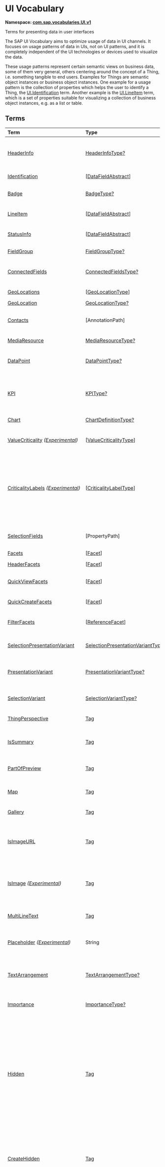 # UI Vocabulary
**Namespace: [com.sap.vocabularies.UI.v1](UI.xml)**

Terms for presenting data in user interfaces

The SAP UI Vocabulary aims to optimize usage of data in UI channels.
It focuses on usage patterns of data in UIs, not on UI patterns, and it is completely independent of the
UI technologies or devices used to visualize the data.

These usage patterns represent certain semantic views on business data, some of them very general,
others centering around the concept of a Thing, i.e. something tangible to end users.
Examples for Things are semantic object instances or business object instances.
One example for a usage pattern is the collection of properties which helps the user to identify a Thing,
the [UI.Identification](#Identification) term.
Another example is the [UI.LineItem](#LineItem) term, which is a set of properties suitable for visualizing
a collection of business object instances, e.g. as a list or table.


## Terms

Term|Type|Description
:---|:---|:----------
[HeaderInfo](UI.xml#L58)|[HeaderInfoType?](#HeaderInfoType)|<a name="HeaderInfo"></a>Information for the header area of an entity representation. HeaderInfo is mandatory for main entity types of the model
[Identification](UI.xml#L105)|\[[DataFieldAbstract](#DataFieldAbstract)\]|<a name="Identification"></a>Collection of fields identifying the object
[Badge](UI.xml#L110)|[BadgeType?](#BadgeType)|<a name="Badge"></a>Information usually displayed in the form of a business card
[LineItem](UI.xml#L137)|\[[DataFieldAbstract](#DataFieldAbstract)\]|<a name="LineItem"></a>Collection of data fields for representation in a table or list
[StatusInfo](UI.xml#L142)|\[[DataFieldAbstract](#DataFieldAbstract)\]|<a name="StatusInfo"></a>Collection of data fields describing the status of an entity
[FieldGroup](UI.xml#L147)|[FieldGroupType?](#FieldGroupType)|<a name="FieldGroup"></a>Group of fields with an optional label
[ConnectedFields](UI.xml#L161)|[ConnectedFieldsType?](#ConnectedFieldsType)|<a name="ConnectedFields"></a>Group of semantically connected fields with a representation template and an optional label ([Example](UI.xml#L163))
[GeoLocations](UI.xml#L226)|\[[GeoLocationType](#GeoLocationType)\]|<a name="GeoLocations"></a>Collection of geographic locations
[GeoLocation](UI.xml#L230)|[GeoLocationType?](#GeoLocationType)|<a name="GeoLocation"></a>Geographic location
[Contacts](UI.xml#L250)|\[AnnotationPath\]|<a name="Contacts"></a>Collection of contacts<br>Each collection item MUST reference an annotation of a Communication.Contact
[MediaResource](UI.xml#L261)|[MediaResourceType?](#MediaResourceType)|<a name="MediaResource"></a>Properties that describe a media resource
[DataPoint](UI.xml#L315)|[DataPointType?](#DataPointType)|<a name="DataPoint"></a>Visualization of a single point of data, typically a number; may also be textual, e.g. a status value
[KPI](UI.xml#L623)|[KPIType?](#KPIType)|<a name="KPI"></a>A Key Performance Indicator (KPI) bundles a SelectionVariant and a DataPoint, and provides details for progressive disclosure
[Chart](UI.xml#L669)|[ChartDefinitionType?](#ChartDefinitionType)|<a name="Chart"></a>Visualization of multiple data points
[ValueCriticality](UI.xml#L863) *([Experimental](Common.md#Experimental))*|\[[ValueCriticalityType](#ValueCriticalityType)\]|<a name="ValueCriticality"></a>Assign criticalities to primitive values. This information can be used for semantic coloring.
[CriticalityLabels](UI.xml#L876) *([Experimental](Common.md#Experimental))*|\[[CriticalityLabelType](#CriticalityLabelType)\]|<a name="CriticalityLabels"></a>Assign labels to criticalities. This information can be used for semantic coloring. When applied to a property, a label for a criticality must be provided, if more than one value of the annotated property has been assigned to the same criticality. There must be no more than one label per criticality.
[SelectionFields](UI.xml#L897)|\[PropertyPath\]|<a name="SelectionFields"></a>Properties that might be relevant for filtering a collection of entities of this type
[Facets](UI.xml#L905)|\[[Facet](#Facet)\]|<a name="Facets"></a>Collection of facets
[HeaderFacets](UI.xml#L909)|\[[Facet](#Facet)\]|<a name="HeaderFacets"></a>Facets for additional object header information
[QuickViewFacets](UI.xml#L913)|\[[Facet](#Facet)\]|<a name="QuickViewFacets"></a>Facets that may be used for a quick overview of the object
[QuickCreateFacets](UI.xml#L917)|\[[Facet](#Facet)\]|<a name="QuickCreateFacets"></a>Facets that may be used for a (quick) create of the object
[FilterFacets](UI.xml#L921)|\[[ReferenceFacet](#ReferenceFacet)\]|<a name="FilterFacets"></a>Facets that reference UI.FieldGroup annotations to group filterable fields
[SelectionPresentationVariant](UI.xml#L982)|[SelectionPresentationVariantType?](#SelectionPresentationVariantType)|<a name="SelectionPresentationVariant"></a>A SelectionPresentationVariant bundles a Selection Variant and a Presentation Variant
[PresentationVariant](UI.xml#L1006)|[PresentationVariantType?](#PresentationVariantType)|<a name="PresentationVariant"></a>Defines how the result of a queried collection of entities is shaped and how this result is displayed
[SelectionVariant](UI.xml#L1085)|[SelectionVariantType?](#SelectionVariantType)|<a name="SelectionVariant"></a>A SelectionVariant denotes a combination of parameters and filters to query the annotated entity set
[ThingPerspective](UI.xml#L1217)|[Tag](https://github.com/oasis-tcs/odata-vocabularies/blob/master/vocabularies/Org.OData.Core.V1.md#Tag)|<a name="ThingPerspective"></a>The annotated term is a Thing Perspective
[IsSummary](UI.xml#L1220)|[Tag](https://github.com/oasis-tcs/odata-vocabularies/blob/master/vocabularies/Org.OData.Core.V1.md#Tag)|<a name="IsSummary"></a>This Facet and all included Facets are the summary of the thing. At most one Facet of a thing can be tagged with this term
[PartOfPreview](UI.xml#L1224)|[Tag](https://github.com/oasis-tcs/odata-vocabularies/blob/master/vocabularies/Org.OData.Core.V1.md#Tag)|<a name="PartOfPreview"></a>This Facet and all included Facets are part of the Thing preview
[Map](UI.xml#L1228)|[Tag](https://github.com/oasis-tcs/odata-vocabularies/blob/master/vocabularies/Org.OData.Core.V1.md#Tag)|<a name="Map"></a>Target MUST reference a UI.GeoLocation, Communication.Address or a collection of these
[Gallery](UI.xml#L1232)|[Tag](https://github.com/oasis-tcs/odata-vocabularies/blob/master/vocabularies/Org.OData.Core.V1.md#Tag)|<a name="Gallery"></a>Target MUST reference a UI.MediaResource
[IsImageURL](UI.xml#L1237)|[Tag](https://github.com/oasis-tcs/odata-vocabularies/blob/master/vocabularies/Org.OData.Core.V1.md#Tag)|<a name="IsImageURL"></a>Properties and terms annotated with this term MUST contain a valid URL referencing an resource with a MIME type image<br>Can be annotated with:<br>- [IsNaturalPerson](Common.md#IsNaturalPerson)
[IsImage](UI.xml#L1247) *([Experimental](Common.md#Experimental))*|[Tag](https://github.com/oasis-tcs/odata-vocabularies/blob/master/vocabularies/Org.OData.Core.V1.md#Tag)|<a name="IsImage"></a>Properties annotated with this term MUST be a stream property annotated with a MIME type image<br>Can be annotated with:<br>- [IsNaturalPerson](Common.md#IsNaturalPerson)
[MultiLineText](UI.xml#L1258)|[Tag](https://github.com/oasis-tcs/odata-vocabularies/blob/master/vocabularies/Org.OData.Core.V1.md#Tag)|<a name="MultiLineText"></a>Properties annotated with this annotation should be rendered as multi-line text (e.g. text area)
[Placeholder](UI.xml#L1263) *([Experimental](Common.md#Experimental))*|String|<a name="Placeholder"></a>A short, human-readable text that gives a hint or an example to help the user with data entry
[TextArrangement](UI.xml#L1269)|[TextArrangementType?](#TextArrangementType)|<a name="TextArrangement"></a>Describes the arrangement of a code or ID value and its text<br>If used for a single property the Common.Text annotation is annotated
[Importance](UI.xml#L1288)|[ImportanceType?](#ImportanceType)|<a name="Importance"></a>Expresses the importance of e.g. a DataField or an annotation
[Hidden](UI.xml#L1303)|[Tag](https://github.com/oasis-tcs/odata-vocabularies/blob/master/vocabularies/Org.OData.Core.V1.md#Tag)|<a name="Hidden"></a>Properties or facets (see UI.Facet) annotated with this term will not be rendered if the annotation evaluates to true.<br>Hidden properties usually carry technical information that is used for application control and is of no direct interest to end users. The annotation value may be an expression to dynamically hide or render the annotated feature. If a navigation property is annotated with `Hidden` true, all subsequent parts are hidden - independent of their own potential `Hidden` annotations.
[CreateHidden](UI.xml#L1311)|[Tag](https://github.com/oasis-tcs/odata-vocabularies/blob/master/vocabularies/Org.OData.Core.V1.md#Tag)|<a name="CreateHidden"></a>EntitySets annotated with this term can control the visibility of the Create operation dynamically<br>The annotation value should be a path to another property from a related entity.
[UpdateHidden](UI.xml#L1316)|[Tag](https://github.com/oasis-tcs/odata-vocabularies/blob/master/vocabularies/Org.OData.Core.V1.md#Tag)|<a name="UpdateHidden"></a>EntitySets annotated with this term can control the visibility of the Edit/Save operation dynamically<br>The annotation value should be a path to another property from the same or a related entity.
[DeleteHidden](UI.xml#L1321)|[Tag](https://github.com/oasis-tcs/odata-vocabularies/blob/master/vocabularies/Org.OData.Core.V1.md#Tag)|<a name="DeleteHidden"></a>EntitySets annotated with this term can control the visibility of the Delete operation dynamically<br>The annotation value should be a path to another property from the same or a related entity.
[HiddenFilter](UI.xml#L1326)|[Tag](https://github.com/oasis-tcs/odata-vocabularies/blob/master/vocabularies/Org.OData.Core.V1.md#Tag)|<a name="HiddenFilter"></a>Properties annotated with this term will not be rendered as filter criteria if the annotation evaluates to true.<br>Properties annotated with `HiddenFilter` are intended as parts of a `$filter` expression that cannot be directly influenced by end users. The properties will be rendered in all other places, e.g. table columns or form fields. This is in contrast to properties annotated with [Hidden](#Hidden) that are not rendered at all. If a navigation property is annotated with `HiddenFilter` true, all subsequent parts are hidden in filter - independent of their own potential `HiddenFilter` annotations.
[DataFieldDefault](UI.xml#L1335)|[DataFieldAbstract?](#DataFieldAbstract)|<a name="DataFieldDefault"></a>Default representation of a property as a datafield, e.g. when the property is added as a table column or form field via personalization<br>Only concrete subtypes of [DataFieldAbstract](#DataFieldAbstract) can be used for a DataFieldDefault. For type [DataField](#DataField) and its subtypes the annotation target SHOULD be the same property that is referenced via a path expression in the `Value` of the datafield.
[Criticality](UI.xml#L1510)|[CriticalityType?](#CriticalityType)|<a name="Criticality"></a>Service-calculated criticality, alternative to UI.CriticalityCalculation
[CriticalityCalculation](UI.xml#L1514)|[CriticalityCalculationType?](#CriticalityCalculationType)|<a name="CriticalityCalculation"></a>Parameters for client-calculated criticality, alternative to UI.Criticality
[Emphasized](UI.xml#L1518) *([Experimental](Common.md#Experimental))*|[Tag](https://github.com/oasis-tcs/odata-vocabularies/blob/master/vocabularies/Org.OData.Core.V1.md#Tag)|<a name="Emphasized"></a>Highlight something that is of special interest<br>The usage of a property or operation should be highlighted as it's of special interest for the end user
[OrderBy](UI.xml#L1524) *([Experimental](Common.md#Experimental))*|PropertyPath?|<a name="OrderBy"></a>Sort by the referenced property instead of by the annotated property<br>Example: annotated property `SizeCode` has string values XS, S, M, L, XL, referenced property SizeOrder has numeric values -2, -1, 0, 1, 2. Numeric ordering by SizeOrder will be more understandable than lexicographic ordering by SizeCode.
[ParameterDefaultValue](UI.xml#L1530) *([Experimental](Common.md#Experimental))*|PrimitiveType?|<a name="ParameterDefaultValue"></a>Define default values for action parameters<br>For unbound actions the default value can either be a constant expression, or a dynamic expression using absolute paths, e.g. singletons or function import results. Whereas for bound actions the bound entity and its properties and associated properties can be used as default values
[RecommendationState](UI.xml#L1537)|[RecommendationStateType?](#RecommendationStateType)|<a name="RecommendationState"></a>Indicates whether a field contains or has a recommended value<br>Intelligent systems can help users by recommending input the user may "prefer".
[RecommendationList](UI.xml#L1567)|[RecommendationListType?](#RecommendationListType)|<a name="RecommendationList"></a>Specifies how to get a list of recommended values for a property or parameter<br>Intelligent systems can help users by recommending input the user may "prefer".
[ExcludeFromNavigationContext](UI.xml#L1599)|[Tag](https://github.com/oasis-tcs/odata-vocabularies/blob/master/vocabularies/Org.OData.Core.V1.md#Tag)|<a name="ExcludeFromNavigationContext"></a>The contents of this property must not be propagated to the app-to-app navigation context


## Functions

### <a name="toTimestamp"></a>[toTimestamp](UI.xml#L1603)
Representation of the given point in time as an `Edm.DateTimeOffset` whose [timezone fragment](https://www.w3.org/TR/xmlschema11-2/#nt-tzFrag) is `Z`
Parameter|Type|Description
:--------|:---|:----------
Date|Date?|
TimeOfDay|TimeOfDay?|
Timezone|String?|Time zone according to the [IANA](https://www.iana.org/time-zones) standard<p>If absent, the time zone of the UI (Fiori Launchpad) is implied</p>
&rarr;|DateTimeOffset?|

## <a name="HeaderInfoType"></a>[HeaderInfoType](UI.xml#L62)


Property|Type|Description
:-------|:---|:----------
[TypeName](UI.xml#L63)|String|Name of the main entity type
[TypeNamePlural](UI.xml#L67)|String|Plural form of the name of the main entity type
[Title](UI.xml#L71)|[DataFieldAbstract?](#DataFieldAbstract)|Title, e.g. for overview pages<br>This can be a [DataField](#DataField) and any of its children, or a [DataFieldForAnnotation](#DataFieldForAnnotation) targeting [ConnectedFields](#ConnectedFields).
[Description](UI.xml#L81)|[DataFieldAbstract?](#DataFieldAbstract)|Description, e.g. for overview pages<br>This can be a [DataField](#DataField) and any of its children, or a [DataFieldForAnnotation](#DataFieldForAnnotation) targeting [ConnectedFields](#ConnectedFields).
[ImageUrl](UI.xml#L91)|URL?|Image URL for an instance of the entity type. If the property ImageUrl has a valid value, it can be used for the visualization of the instance. If it is not available or not valid the property TypeImageUrl can be used instead.
[TypeImageUrl](UI.xml#L95)|URL?|Image URL for the entity type
[Initials](UI.xml#L99) *([Experimental](Common.md#Experimental))*|String?|Latin letters to be used in case no ImageUrl or TypeImageUrl is present

## <a name="BadgeType"></a>[BadgeType](UI.xml#L114)


Property|Type|Description
:-------|:---|:----------
[HeadLine](UI.xml#L115)|[DataField](#DataField)|Headline
[Title](UI.xml#L118)|[DataField](#DataField)|Title
[ImageUrl](UI.xml#L121)|URL?|Image URL for an instance of the entity type. If the property ImageUrl has a valid value, it can be used for the visualization of the instance. If it is not available or not valid the property TypeImageUrl can be used instead.
[TypeImageUrl](UI.xml#L125)|URL?|Image URL for the entity type
[MainInfo](UI.xml#L129)|[DataField?](#DataField)|Main information on the business card
[SecondaryInfo](UI.xml#L132)|[DataField?](#DataField)|Additional information on the business card

## <a name="FieldGroupType"></a>[FieldGroupType](UI.xml#L151)


Property|Type|Description
:-------|:---|:----------
[Label](UI.xml#L152)|String?|Label for the field group
[Data](UI.xml#L156)|\[[DataFieldAbstract](#DataFieldAbstract)\]|Collection of data fields

## <a name="ConnectedFieldsType"></a>[ConnectedFieldsType](UI.xml#L188)
Group of semantically connected fields with a representation template and an optional label

Property|Type|Description
:-------|:---|:----------
[Label](UI.xml#L190)|String?|Label for the connected fields
[Template](UI.xml#L194)|String|Template for representing the connected fields<br>Template variables are identifiers enclosed in curly braces, e.g. `{MaterialName} - {MaterialClassName}`. The `Data` collection assigns values to the template variables.
[Data](UI.xml#L199)|[Dictionary](https://github.com/oasis-tcs/odata-vocabularies/blob/master/vocabularies/Org.OData.Core.V1.md#Dictionary)|Dictionary of template variables<br>Each template variable used in `Template` must be assigned a value here. The value must be of type [DataFieldAbstract](#DataFieldAbstract)

## <a name="GeoLocationType"></a>[GeoLocationType](UI.xml#L234)
Properties that define a geographic location

Property|Type|Description
:-------|:---|:----------
[Latitude](UI.xml#L236)|Double?|Geographic latitude
[Longitude](UI.xml#L239)|Double?|Geographic longitude
[Location](UI.xml#L242)|GeographyPoint?|A point in a round-earth coordinate system
[Address](UI.xml#L245)|[AddressType?](Communication.md#AddressType)|vCard-style address

## <a name="MediaResourceType"></a>[MediaResourceType](UI.xml#L265)


Property|Type|Description
:-------|:---|:----------
[Url](UI.xml#L266)|URL|URL of media resource
[ContentType](UI.xml#L270)|MediaType?|Content type, such as application/pdf, video/x-flv, image/jpeg
[ByteSize](UI.xml#L274)|Int64?|Resource size in bytes
[ChangedAt](UI.xml#L277)|DateTimeOffset?|Date of last change
[Thumbnail](UI.xml#L280)|[ImageType?](#ImageType)|Thumbnail image
[Title](UI.xml#L283)|[DataField](#DataField)|Resource title
[Description](UI.xml#L286)|[DataField?](#DataField)|Resource description

## <a name="ImageType"></a>[ImageType](UI.xml#L290)


Property|Type|Description
:-------|:---|:----------
[Url](UI.xml#L291)|URL|URL of image
[Width](UI.xml#L295)|String?|Width of image
[Height](UI.xml#L298)|String?|Height of image

## <a name="DataPointType"></a>[DataPointType](UI.xml#L319)


Property|Type|Description
:-------|:---|:----------
[Title](UI.xml#L320)|String?|Title of the data point
[Description](UI.xml#L324)|String?|Short description
[LongDescription](UI.xml#L328)|String?|Full description
[Value](UI.xml#L332)|PrimitiveType|Numeric value<br>The value is typically provided via a `Path` construct. The path MUST lead to a direct property of the same entity type or a property of a complex property (recursively) of that entity type, navigation segments are not allowed.<br/>It could be annotated with either `UoM.ISOCurrency` or `UoM.Unit`. Percentage values are annotated with `UoM.Unit = '%'`. A renderer should take an optional `Common.Text` annotation into consideration.
[TargetValue](UI.xml#L344)|PrimitiveType?|Target value
[ForecastValue](UI.xml#L347)|PrimitiveType?|Forecast value
[MinimumValue](UI.xml#L350)|Decimal?|Minimum value (for output rendering)
[MaximumValue](UI.xml#L353)|Decimal?|Maximum value (for output rendering)
[ValueFormat](UI.xml#L356)|[NumberFormat?](#NumberFormat)|Number format
[Visualization](UI.xml#L359)|[VisualizationType?](#VisualizationType)|Preferred visualization
[SampleSize](UI.xml#L362)|PrimitiveType?|Sample size used for the determination of the data point; should contain just integer value as Edm.Byte, Edm.SByte, Edm.Intxx, and Edm.Decimal with scale 0.
[ReferencePeriod](UI.xml#L369)|[ReferencePeriod?](#ReferencePeriod)|Reference period
[Criticality](UI.xml#L372)|[CriticalityType?](#CriticalityType)|Service-calculated criticality, alternative to CriticalityCalculation
[CriticalityLabels](UI.xml#L375)|AnnotationPath?|Custom labels for the criticality legend. Annotation path MUST end in UI.CriticalityLabels
[CriticalityRepresentation](UI.xml#L383) *([Experimental](Common.md#Experimental))*|[CriticalityRepresentationType?](#CriticalityRepresentationType)|Decides if criticality is visualized in addition by means of an icon
[CriticalityCalculation](UI.xml#L387)|[CriticalityCalculationType?](#CriticalityCalculationType)|Parameters for client-calculated criticality, alternative to Criticality
[Trend](UI.xml#L390)|[TrendType?](#TrendType)|Service-calculated trend, alternative to TrendCalculation
[TrendCalculation](UI.xml#L393)|[TrendCalculationType?](#TrendCalculationType)|Parameters for client-calculated trend, alternative to Trend
[Responsible](UI.xml#L396)|[ContactType?](Communication.md#ContactType)|Contact person

## <a name="NumberFormat"></a>[NumberFormat](UI.xml#L401)
Describes how to visualise a number

Property|Type|Description
:-------|:---|:----------
[ScaleFactor](UI.xml#L403)|Decimal?|Display value in *ScaleFactor* units, e.g. 1000 for k (kilo), 1e6 for M (Mega)
[NumberOfFractionalDigits](UI.xml#L406)|Byte?|Number of fractional digits of the scaled value to be visualized

## <a name="VisualizationType"></a>[VisualizationType](UI.xml#L411)


Member|Value|Description
:-----|----:|:----------
[Number](UI.xml#L412)|0|Visualize as a number
[BulletChart](UI.xml#L415)|1|Visualize as bullet chart - requires TargetValue
[Progress](UI.xml#L418)|2|Visualize as progress indicator - requires TargetValue
[Rating](UI.xml#L421)|3|Visualize as partially or completely filled stars/hearts/... - requires TargetValue
[Donut](UI.xml#L424)|4|Visualize as donut, optionally with missing segment - requires TargetValue
[DeltaBulletChart](UI.xml#L427)|5|Visualize as delta bullet chart - requires TargetValue

## <a name="ReferencePeriod"></a>[ReferencePeriod](UI.xml#L432)
Reference period

Property|Type|Description
:-------|:---|:----------
[Description](UI.xml#L434)|String?|Short description of the reference period
[Start](UI.xml#L438)|DateTimeOffset?|Start of the reference period
[End](UI.xml#L441)|DateTimeOffset?|End of the reference period

## <a name="CriticalityType"></a>[CriticalityType](UI.xml#L446)
Criticality of a value or status, represented e.g. via semantic colors (https://experience.sap.com/fiori-design-web/foundation/colors/#semantic-colors)

Member|Value|Description
:-----|----:|:----------
[VeryNegative](UI.xml#L448) *([Experimental](Common.md#Experimental))*|-1|Very negative / dark-red status - risk - out of stock - late
[Neutral](UI.xml#L452)|0|Neutral / grey status - inactive - open - in progress
[Negative](UI.xml#L455)|1|Negative / red status - attention - overload - alert
[Critical](UI.xml#L458)|2|Critical / orange status - warning
[Positive](UI.xml#L461)|3|Positive / green status - completed - available - on track - acceptable
[VeryPositive](UI.xml#L464) *([Experimental](Common.md#Experimental))*|4|Very positive - above max stock - excess
[Information](UI.xml#L468) *([Experimental](Common.md#Experimental))*|5|Information - noticable - informative

## <a name="CriticalityCalculationType"></a>[CriticalityCalculationType](UI.xml#L474): [CriticalityThresholdsType](#CriticalityThresholdsType)
Describes how to calculate the criticality of a value depending on the improvement direction


The calculation is done by comparing a value to the threshold values relevant for the specified improvement direction.

The value to be compared is
  - Value - if ReferenceValue is not specified
  - Value sub ReferenceValue – if ReferenceValue is specified and IsRelativeDifference is not specified or specified as false
  - (Value sub ReferenceValue) divBy ReferenceValue – if ReferenceValue is specified and IsRelativeDifference is specified as true

For improvement direction `Target`, the criticality is calculated using both low and high threshold values. It will be
  - Positive if the value is greater than or equal to AcceptanceRangeLowValue and lower than or equal to AcceptanceRangeHighValue
  - Neutral if the value is greater than or equal to ToleranceRangeLowValue and lower than AcceptanceRangeLowValue OR greater than AcceptanceRangeHighValue and lower than or equal to ToleranceRangeHighValue
  - Critical if the value is greater than or equal to DeviationRangeLowValue and lower than ToleranceRangeLowValue OR greater than ToleranceRangeHighValue  and lower than or equal to DeviationRangeHighValue
  - Negative if the value is lower than DeviationRangeLowValue or greater than DeviationRangeHighValue

For improvement direction `Minimize`, the criticality is calculated using the high threshold values. It is
  - Positive if the value is lower than or equal to AcceptanceRangeHighValue
  - Neutral if the value is  greater than AcceptanceRangeHighValue and lower than or equal to ToleranceRangeHighValue
  - Critical if the value is greater than ToleranceRangeHighValue and lower than or equal to DeviationRangeHighValue
  - Negative if the value is greater than DeviationRangeHighValue

For improvement direction `Maximize`, the criticality is calculated using the low threshold values. It is
  - Positive if the value is greater than or equal to AcceptanceRangeLowValue
  - Neutral if the value is less than AcceptanceRangeLowValue and greater than or equal to ToleranceRangeLowValue
  - Critical if the value is lower than ToleranceRangeLowValue and greater than or equal to DeviationRangeLowValue
  - Negative if the value is lower than DeviationRangeLowValue

Thresholds are optional. For unassigned values, defaults are determined in this order:
  - For DeviationRange, an omitted LowValue translates into the smallest possible number (-INF), an omitted HighValue translates into the largest possible number (+INF)
  - For ToleranceRange, an omitted LowValue will be initialized with DeviationRangeLowValue, an omitted HighValue will be initialized with DeviationRangeHighValue
  - For AcceptanceRange, an omitted LowValue will be initialized with ToleranceRangeLowValue, an omitted HighValue will be initialized with ToleranceRangeHighValue
          

Property|Type|Description
:-------|:---|:----------
[*AcceptanceRangeLowValue*](UI.xml#L529)|PrimitiveType?|Lowest value that is considered positive
[*AcceptanceRangeHighValue*](UI.xml#L532)|PrimitiveType?|Highest value that is considered positive
[*ToleranceRangeLowValue*](UI.xml#L535)|PrimitiveType?|Lowest value that is considered neutral
[*ToleranceRangeHighValue*](UI.xml#L538)|PrimitiveType?|Highest value that is considered neutral
[*DeviationRangeLowValue*](UI.xml#L541)|PrimitiveType?|Lowest value that is considered critical
[*DeviationRangeHighValue*](UI.xml#L544)|PrimitiveType?|Highest value that is considered critical
[ReferenceValue](UI.xml#L509) *([Experimental](Common.md#Experimental))*|PrimitiveType?|Reference value for the calculation, e.g. number of sales for the last year
[IsRelativeDifference](UI.xml#L513) *([Experimental](Common.md#Experimental))*|Boolean|Calculate with a relative difference
[ImprovementDirection](UI.xml#L517)|[ImprovementDirectionType](#ImprovementDirectionType)|Describes in which direction the value improves
[ConstantThresholds](UI.xml#L520) *([Experimental](Common.md#Experimental))*|\[[LevelThresholdsType](#LevelThresholdsType)\]|List of thresholds depending on the aggregation level as a set of constant values<br>Constant thresholds shall only be used in order to refine constant values given for the data point overall (aggregation level with empty collection of property paths), but not if the thresholds are based on other measure elements.

## <a name="CriticalityThresholdsType"></a>[CriticalityThresholdsType](UI.xml#L527)
Thresholds for calculating the criticality of a value

**Derived Types:**
- [CriticalityCalculationType](#CriticalityCalculationType)
- [LevelThresholdsType](#LevelThresholdsType)

Property|Type|Description
:-------|:---|:----------
[AcceptanceRangeLowValue](UI.xml#L529)|PrimitiveType?|Lowest value that is considered positive
[AcceptanceRangeHighValue](UI.xml#L532)|PrimitiveType?|Highest value that is considered positive
[ToleranceRangeLowValue](UI.xml#L535)|PrimitiveType?|Lowest value that is considered neutral
[ToleranceRangeHighValue](UI.xml#L538)|PrimitiveType?|Highest value that is considered neutral
[DeviationRangeLowValue](UI.xml#L541)|PrimitiveType?|Lowest value that is considered critical
[DeviationRangeHighValue](UI.xml#L544)|PrimitiveType?|Highest value that is considered critical

## <a name="ImprovementDirectionType"></a>[ImprovementDirectionType](UI.xml#L549)
Describes which direction of a value change is seen as an improvement

Member|Value|Description
:-----|----:|:----------
[Minimize](UI.xml#L551)|1|Lower is better
[Target](UI.xml#L554)|2|Closer to the target is better
[Maximize](UI.xml#L557)|3|Higher is better

## <a name="LevelThresholdsType"></a>[LevelThresholdsType](UI.xml#L562): [CriticalityThresholdsType](#CriticalityThresholdsType) *([Experimental](Common.md#Experimental))*
Thresholds for an aggregation level

Property|Type|Description
:-------|:---|:----------
[*AcceptanceRangeLowValue*](UI.xml#L529)|PrimitiveType?|Lowest value that is considered positive
[*AcceptanceRangeHighValue*](UI.xml#L532)|PrimitiveType?|Highest value that is considered positive
[*ToleranceRangeLowValue*](UI.xml#L535)|PrimitiveType?|Lowest value that is considered neutral
[*ToleranceRangeHighValue*](UI.xml#L538)|PrimitiveType?|Highest value that is considered neutral
[*DeviationRangeLowValue*](UI.xml#L541)|PrimitiveType?|Lowest value that is considered critical
[*DeviationRangeHighValue*](UI.xml#L544)|PrimitiveType?|Highest value that is considered critical
[AggregationLevel](UI.xml#L565)|\[PropertyPath\]|An unordered tuple of dimensions, i.e. properties which are intended to be used for grouping in aggregating requests. In analytical UIs, e.g. an analytical chart, the aggregation level typically corresponds to the visible dimensions.

## <a name="TrendType"></a>[TrendType](UI.xml#L570)
The trend of a value

Member|Value|Description
:-----|----:|:----------
[StrongUp](UI.xml#L572)|1|Value grows strongly
[Up](UI.xml#L575)|2|Value grows
[Sideways](UI.xml#L578)|3|Value does not significantly grow or shrink
[Down](UI.xml#L581)|4|Value shrinks
[StrongDown](UI.xml#L584)|5|Value shrinks strongly

## <a name="TrendCalculationType"></a>[TrendCalculationType](UI.xml#L589)
Describes how to calculate the trend of a value


By default, the calculation is done by comparing the difference between Value and ReferenceValue to the threshold values.
If IsRelativeDifference is set, the difference of Value and ReferenceValue is divided by ReferenceValue and the relative difference is compared.

The trend is
  - StrongUp if the difference is greater than or equal to StrongUpDifference
  - Up if the difference is less than StrongUpDifference and greater than or equal to UpDifference
  - Sideways if the difference  is less than UpDifference and greater than DownDifference
  - Down if the difference is greater than StrongDownDifference and lower than or equal to DownDifference
  - StrongDown if the difference is lower than or equal to StrongDownDifference

Property|Type|Description
:-------|:---|:----------
[ReferenceValue](UI.xml#L603)|PrimitiveType|Reference value for the calculation, e.g. number of sales for the last year
[IsRelativeDifference](UI.xml#L606)|Boolean|Calculate with a relative difference
[UpDifference](UI.xml#L609)|Decimal|Threshold for Up
[StrongUpDifference](UI.xml#L612)|Decimal|Threshold for StrongUp
[DownDifference](UI.xml#L615)|Decimal|Threshold for Down
[StrongDownDifference](UI.xml#L618)|Decimal|Threshold for StrongDown

## <a name="KPIType"></a>[KPIType](UI.xml#L629)


Property|Type|Description
:-------|:---|:----------
[ID](UI.xml#L630)|String?|Optional identifier to reference this instance from an external context
[ShortDescription](UI.xml#L635) *([Experimental](Common.md#Experimental))*|String?|Very short description
[SelectionVariant](UI.xml#L640)|[SelectionVariantType](#SelectionVariantType)|Selection variant, either specified inline or referencing another annotation via Path
[DataPoint](UI.xml#L643)|[DataPointType](#DataPointType)|Data point, either specified inline or referencing another annotation via Path
[AdditionalDataPoints](UI.xml#L646)|\[[DataPointType](#DataPointType)\]|Additional data points, either specified inline or referencing another annotation via Path<br>Additional data points are typically related to the main data point and provide complementing information or could be used for comparisons
[Detail](UI.xml#L650)|[KPIDetailType?](#KPIDetailType)|Contains information about KPI details, especially drill-down presentations

## <a name="KPIDetailType"></a>[KPIDetailType](UI.xml#L654)


Property|Type|Description
:-------|:---|:----------
[DefaultPresentationVariant](UI.xml#L655)|[PresentationVariantType?](#PresentationVariantType)|Presentation variant, either specified inline or referencing another annotation via Path
[AlternativePresentationVariants](UI.xml#L658)|\[[PresentationVariantType](#PresentationVariantType)\]|A list of alternative presentation variants, either specified inline or referencing another annotation via Path
[SemanticObject](UI.xml#L661)|String?|Name of the Semantic Object. If not specified, use Semantic Object annotated at the property referenced in KPI/DataPoint/Value
[Action](UI.xml#L664)|String?|Name of the Action on the Semantic Object. If not specified, let user choose which of the available actions to trigger.

## <a name="ChartDefinitionType"></a>[ChartDefinitionType](UI.xml#L673)


Property|Type|Description
:-------|:---|:----------
[Title](UI.xml#L674)|String?|Title of the chart
[Description](UI.xml#L678)|String?|Short description
[ChartType](UI.xml#L682)|[ChartType](#ChartType)|Chart type
[AxisScaling](UI.xml#L685)|[ChartAxisScalingType?](#ChartAxisScalingType)|Describes the scale of the chart value axes
[Measures](UI.xml#L688)|\[PropertyPath\]|Measures of the chart, e.g. size and color in a bubble chart
[MeasureAttributes](UI.xml#L691)|\[[ChartMeasureAttributeType](#ChartMeasureAttributeType)\]|Describes Attributes for Measures. All Measures used in this collection must also be part of the Measures Property.
[Dimensions](UI.xml#L696)|\[PropertyPath\]|Dimensions of the chart, e.g. x- and y-axis of a bubble chart
[DimensionAttributes](UI.xml#L699)|\[[ChartDimensionAttributeType](#ChartDimensionAttributeType)\]|Describes Attributes for Dimensions. All Dimensions used in this collection must also be part of the Dimensions Property.
[Actions](UI.xml#L704)|\[[DataFieldForActionAbstract](#DataFieldForActionAbstract)\]|Available actions

## <a name="ChartType"></a>[ChartType](UI.xml#L709)


Member|Value|Description
:-----|----:|:----------
[Column](UI.xml#L710)|0|
[ColumnStacked](UI.xml#L711)|1|
[ColumnDual](UI.xml#L712)|2|
[ColumnStackedDual](UI.xml#L713)|3|
[ColumnStacked100](UI.xml#L714)|4|
[ColumnStackedDual100](UI.xml#L715)|5|
[Bar](UI.xml#L716)|6|
[BarStacked](UI.xml#L717)|7|
[BarDual](UI.xml#L718)|8|
[BarStackedDual](UI.xml#L719)|9|
[BarStacked100](UI.xml#L720)|10|
[BarStackedDual100](UI.xml#L721)|11|
[Area](UI.xml#L722)|12|
[AreaStacked](UI.xml#L723)|13|
[AreaStacked100](UI.xml#L724)|14|
[HorizontalArea](UI.xml#L725)|15|
[HorizontalAreaStacked](UI.xml#L726)|16|
[HorizontalAreaStacked100](UI.xml#L727)|17|
[Line](UI.xml#L728)|18|
[LineDual](UI.xml#L729)|19|
[Combination](UI.xml#L730)|20|
[CombinationStacked](UI.xml#L731)|21|
[CombinationDual](UI.xml#L732)|22|
[CombinationStackedDual](UI.xml#L733)|23|
[HorizontalCombinationStacked](UI.xml#L734)|24|
[Pie](UI.xml#L735)|25|
[Donut](UI.xml#L736)|26|
[Scatter](UI.xml#L737)|27|
[Bubble](UI.xml#L738)|28|
[Radar](UI.xml#L739)|29|
[HeatMap](UI.xml#L740)|30|
[TreeMap](UI.xml#L741)|31|
[Waterfall](UI.xml#L742)|32|
[Bullet](UI.xml#L743)|33|
[VerticalBullet](UI.xml#L744)|34|
[HorizontalWaterfall](UI.xml#L745)|35|
[HorizontalCombinationDual](UI.xml#L746)|36|
[HorizontalCombinationStackedDual](UI.xml#L747)|37|
[Donut100](UI.xml#L748) *([Experimental](Common.md#Experimental))*|38|

## <a name="ChartAxisScalingType"></a>[ChartAxisScalingType](UI.xml#L754)


Property|Type|Description
:-------|:---|:----------
[ScaleBehavior](UI.xml#L755)|[ChartAxisScaleBehaviorType](#ChartAxisScaleBehaviorType)|Scale is fixed or adapts automatically to rendered values
[AutoScaleBehavior](UI.xml#L758)|[ChartAxisAutoScaleBehaviorType?](#ChartAxisAutoScaleBehaviorType)|Settings for automatic scaling
[FixedScaleMultipleStackedMeasuresBoundaryValues](UI.xml#L761)|[FixedScaleMultipleStackedMeasuresBoundaryValuesType?](#FixedScaleMultipleStackedMeasuresBoundaryValuesType)|Boundary values for fixed scaling of a stacking chart type with multiple measures

## <a name="ChartAxisScaleBehaviorType"></a>[ChartAxisScaleBehaviorType](UI.xml#L766)


Member|Value|Description
:-----|----:|:----------
[AutoScale](UI.xml#L767)|0|Value axes scale automatically
[FixedScale](UI.xml#L770)|1|Fixed minimum and maximum values are applied, which are derived from the @UI.MeasureAttributes.DataPoint/MinimumValue and .../MaximumValue annotation by default. For stacking chart types with multiple measures, they are taken from ChartAxisScalingType/FixedScaleMultipleStackedMeasuresBoundaryValues.

## <a name="ChartAxisAutoScaleBehaviorType"></a>[ChartAxisAutoScaleBehaviorType](UI.xml#L779)


Property|Type|Description
:-------|:---|:----------
[ZeroAlwaysVisible](UI.xml#L780)|Boolean|Forces the value axis to always display the zero value
[DataScope](UI.xml#L783)|[ChartAxisAutoScaleDataScopeType](#ChartAxisAutoScaleDataScopeType)|Determines the automatic scaling

## <a name="ChartAxisAutoScaleDataScopeType"></a>[ChartAxisAutoScaleDataScopeType](UI.xml#L788)


Member|Value|Description
:-----|----:|:----------
[DataSet](UI.xml#L789)|0|Minimum and maximum axes values are determined from the entire data set
[VisibleData](UI.xml#L792)|1|Minimum and maximum axes values are determined from the currently visible data. Scrolling will change the scale.

## <a name="FixedScaleMultipleStackedMeasuresBoundaryValuesType"></a>[FixedScaleMultipleStackedMeasuresBoundaryValuesType](UI.xml#L797)


Property|Type|Description
:-------|:---|:----------
[MinimumValue](UI.xml#L798)|Decimal|Minimum value on value axes
[MaximumValue](UI.xml#L801)|Decimal|Maximum value on value axes

## <a name="ChartDimensionAttributeType"></a>[ChartDimensionAttributeType](UI.xml#L806)


Property|Type|Description
:-------|:---|:----------
[Dimension](UI.xml#L807)|PropertyPath?|
[Role](UI.xml#L808)|[ChartDimensionRoleType?](#ChartDimensionRoleType)|
[HierarchyLevel](UI.xml#L809) *([Experimental](Common.md#Experimental))*|Int32?|For a dimension with a hierarchy, members are selected from this level. The root node of the hierarchy is at level 0.
[ValuesForSequentialColorLevels](UI.xml#L813) *([Experimental](Common.md#Experimental))*|\[String\]|All values in this collection should be assigned to levels of the same color.
[EmphasizedValues](UI.xml#L817) *([Experimental](Common.md#Experimental))*|\[String\]|All values in this collection should be emphasized.
[EmphasisLabels](UI.xml#L821) *([Experimental](Common.md#Experimental))*|[EmphasisLabelType?](#EmphasisLabelType)|Assign a label to values with an emphasized representation. This is required, if more than one emphasized value has been specified.

## <a name="ChartMeasureAttributeType"></a>[ChartMeasureAttributeType](UI.xml#L827)


Property|Type|Description
:-------|:---|:----------
[Measure](UI.xml#L828)|PropertyPath?|
[Role](UI.xml#L829)|[ChartMeasureRoleType?](#ChartMeasureRoleType)|
[DataPoint](UI.xml#L830)|AnnotationPath?|Annotation path MUST end in @UI.DataPoint and the data point's Value MUST be the same property as in Measure
[UseSequentialColorLevels](UI.xml#L838) *([Experimental](Common.md#Experimental))*|Boolean|All measures for which this setting is true should be assigned to levels of the same color.

## <a name="ChartDimensionRoleType"></a>[ChartDimensionRoleType](UI.xml#L844)


Member|Value|Description
:-----|----:|:----------
[Category](UI.xml#L845)|0|
[Series](UI.xml#L846)|1|
[Category2](UI.xml#L847)|2|

## <a name="ChartMeasureRoleType"></a>[ChartMeasureRoleType](UI.xml#L850)


Member|Value|Description
:-----|----:|:----------
[Axis1](UI.xml#L851)|0|
[Axis2](UI.xml#L852)|1|
[Axis3](UI.xml#L853)|2|

## <a name="EmphasisLabelType"></a>[EmphasisLabelType](UI.xml#L856) *([Experimental](Common.md#Experimental))*
Assigns a label to the set of emphasized values and optionally also for non-emphasized values. This information can be used for semantic coloring.

Property|Type|Description
:-------|:---|:----------
[EmphasizedValuesLabel](UI.xml#L859)|String|
[NonEmphasizedValuesLabel](UI.xml#L860)|String?|

## <a name="ValueCriticalityType"></a>[ValueCriticalityType](UI.xml#L867) *([Experimental](Common.md#Experimental))*
Assigns a fixed criticality to a primitive value. This information can be used for semantic coloring.

Property|Type|Description
:-------|:---|:----------
[Value](UI.xml#L870)|PrimitiveType?|MUST be a fixed value of primitive type
[Criticality](UI.xml#L873)|[CriticalityType?](#CriticalityType)|

## <a name="CriticalityLabelType"></a>[CriticalityLabelType](UI.xml#L887) *([Experimental](Common.md#Experimental))*
Assigns a label to a criticality. This information can be used for semantic coloring.

Property|Type|Description
:-------|:---|:----------
[Criticality](UI.xml#L890)|[CriticalityType](#CriticalityType)|
[Label](UI.xml#L891)|String|Criticality label

## <a name="Facet"></a>[*Facet*](UI.xml#L925)
Abstract base type for facets

**Derived Types:**
- [CollectionFacet](#CollectionFacet)
- [ReferenceFacet](#ReferenceFacet)
- [ReferenceURLFacet](#ReferenceURLFacet)

Property|Type|Description
:-------|:---|:----------
[Label](UI.xml#L927)|String?|Facet label
[ID](UI.xml#L931)|String?|Unique identifier of a facet. ID should be stable, as long as the perceived semantics of the facet is unchanged.

## <a name="CollectionFacet"></a>[CollectionFacet](UI.xml#L935): [Facet](#Facet)
Collection of facets

Property|Type|Description
:-------|:---|:----------
[*Label*](UI.xml#L927)|String?|Facet label
[*ID*](UI.xml#L931)|String?|Unique identifier of a facet. ID should be stable, as long as the perceived semantics of the facet is unchanged.
[Facets](UI.xml#L937)|\[[Facet](#Facet)\]|Nested facets. An empty collection may be used as a placeholder for content added via extension points.

## <a name="ReferenceFacet"></a>[ReferenceFacet](UI.xml#L941): [Facet](#Facet)
Facet that refers to a thing perspective, e.g. LineItem

Property|Type|Description
:-------|:---|:----------
[*Label*](UI.xml#L927)|String?|Facet label
[*ID*](UI.xml#L931)|String?|Unique identifier of a facet. ID should be stable, as long as the perceived semantics of the facet is unchanged.
[Target](UI.xml#L943)|AnnotationPath|Referenced information: Communication.Contact, Communication.Address, or a term that is tagged with UI.ThingPerspective, e.g. UI.StatusInfo, UI.LineItem, UI.Identification, UI.FieldGroup, UI.Badge

## <a name="ReferenceURLFacet"></a>[ReferenceURLFacet](UI.xml#L969): [Facet](#Facet)
Facet that refers to a URL

Property|Type|Description
:-------|:---|:----------
[*Label*](UI.xml#L927)|String?|Facet label
[*ID*](UI.xml#L931)|String?|Unique identifier of a facet. ID should be stable, as long as the perceived semantics of the facet is unchanged.
[Url](UI.xml#L971)|URL|URL of referenced information
[UrlContentType](UI.xml#L975)|MediaType?|Media type of referenced information

## <a name="SelectionPresentationVariantType"></a>[SelectionPresentationVariantType](UI.xml#L988)


Property|Type|Description
:-------|:---|:----------
[ID](UI.xml#L989)|String?|Optional identifier to reference this variant from an external context
[Text](UI.xml#L994)|String?|Name of the bundling variant
[SelectionVariant](UI.xml#L998)|[SelectionVariantType](#SelectionVariantType)|Selection variant, either specified inline or referencing another annotation via Path
[PresentationVariant](UI.xml#L1001)|[PresentationVariantType](#PresentationVariantType)|Presentation variant, either specified inline or referencing another annotation via Path

## <a name="PresentationVariantType"></a>[PresentationVariantType](UI.xml#L1012)


Property|Type|Description
:-------|:---|:----------
[ID](UI.xml#L1013)|String?|Optional identifier to reference this variant from an external context
[Text](UI.xml#L1016)|String?|Name of the presentation variant
[MaxItems](UI.xml#L1020)|Int32?|Maximum number of items that should be included in the result
[SortOrder](UI.xml#L1023)|\[[SortOrderType](Common.md#SortOrderType)\]|Collection can be provided inline or as a reference to a Common.SortOrder annotation via Path
[GroupBy](UI.xml#L1026)|\[PropertyPath\]|Sequence of groupable properties p1, p2, ... defining how the result is composed of instances representing groups, one for each combination of value properties in the queried collection. The sequence specifies a certain level of aggregation for the queried collection, and every group instance will provide aggregated values for properties that are aggregatable. Moreover, the series of sub-sequences (p1), (p1, p2), ... forms a leveled hierarchy, which may become relevant in combination with `InitialExpansionLevel`.
[TotalBy](UI.xml#L1035)|\[PropertyPath\]|Sub-sequence q1, q2, ... of properties p1, p2, ... specified in GroupBy. With this, additional levels of aggregation are requested in addition to the most granular level defined by GroupBy: Every element in the series of sub-sequences (q1), (q1, q2), ... introduces an additional aggregation level included in the result.
[Total](UI.xml#L1042)|\[PropertyPath\]|Aggregatable properties for which aggregated values should be provided for the additional aggregation levels specified in TotalBy.
[IncludeGrandTotal](UI.xml#L1047)|Boolean|Result should include a grand total for the properties specified in Total
[InitialExpansionLevel](UI.xml#L1050)|Int32|Level up to which the hierarchy defined for the queried collection should be expanded initially. The hierarchy may be implicitly imposed by the sequence of the GroupBy, or by an explicit hierarchy annotation.
[Visualizations](UI.xml#L1056)|\[AnnotationPath\]|Lists available visualization types. Currently supported types are `UI.LineItem`, `UI.Chart`, and `UI.DataPoint`. For each type, no more than a single annotation is meaningful. Multiple instances of the same visualization type shall be modeled with different presentation variants. A reference to `UI.Lineitem` should always be part of the collection (least common denominator for renderers). The first entry of the collection is the default visualization.
[RequestAtLeast](UI.xml#L1073)|\[PropertyPath\]|Properties that should always be included in the result of the queried collection
[SelectionFields](UI.xml#L1076) *([Experimental](Common.md#Experimental))*|\[PropertyPath\]|Properties that should be presented for filtering a collection of entities. Can be provided inline or as a reference to a `UI.SelectionFields` annotation via Path.

## <a name="SelectionVariantType"></a>[SelectionVariantType](UI.xml#L1090)


Property|Type|Description
:-------|:---|:----------
[ID](UI.xml#L1091)|String?|May contain identifier to reference this instance from an external context
[Text](UI.xml#L1096)|String?|Name of the selection variant
[Parameters](UI.xml#L1100)|\[[ParameterAbstract](#ParameterAbstract)\]|Parameters of the selection variant
[FilterExpression](UI.xml#L1103)|String?|Filter string for query part of URL, without `$filter=`
[SelectOptions](UI.xml#L1108)|\[[SelectOptionType](#SelectOptionType)\]|ABAP Select Options Pattern

## <a name="ParameterAbstract"></a>[*ParameterAbstract*](UI.xml#L1115)
Key property of a parameter entity type

**Derived Types:**
- [Parameter](#Parameter)
- [IntervalParameter](#IntervalParameter)

## <a name="Parameter"></a>[Parameter](UI.xml#L1118): [ParameterAbstract](#ParameterAbstract)
Single-valued parameter

Property|Type|Description
:-------|:---|:----------
[PropertyName](UI.xml#L1120)|PropertyPath|Path to a key property of a parameter entity type
[PropertyValue](UI.xml#L1123)|PrimitiveType|Value for the key property

## <a name="IntervalParameter"></a>[IntervalParameter](UI.xml#L1127): [ParameterAbstract](#ParameterAbstract)
Interval parameter formed with a 'from' and a 'to' property

Property|Type|Description
:-------|:---|:----------
[PropertyNameFrom](UI.xml#L1129)|PropertyPath|Path to the 'from' property of a parameter entity type
[PropertyValueFrom](UI.xml#L1132)|PrimitiveType|Value for the 'from' property
[PropertyNameTo](UI.xml#L1135)|PropertyPath|Path to the 'to' property of a parameter entity type
[PropertyValueTo](UI.xml#L1138)|PrimitiveType|Value for the 'to' property

## <a name="SelectOptionType"></a>[SelectOptionType](UI.xml#L1143)
List of value ranges for a single property

Property|Type|Description
:-------|:---|:----------
[PropertyName](UI.xml#L1145)|PropertyPath|Path to the property
[Ranges](UI.xml#L1148)|\[[SelectionRangeType](#SelectionRangeType)\]|List of value ranges

## <a name="SelectionRangeType"></a>[SelectionRangeType](UI.xml#L1153)
Value range. If the range option only requires a single value, the value must be in the property Low

Property|Type|Description
:-------|:---|:----------
[Sign](UI.xml#L1157)|[SelectionRangeSignType](#SelectionRangeSignType)|Include or exclude values
[Option](UI.xml#L1160)|[SelectionRangeOptionType](#SelectionRangeOptionType)|Comparison operator
[Low](UI.xml#L1163)|PrimitiveType|Single value or lower interval boundary
[High](UI.xml#L1166)|PrimitiveType?|Upper interval boundary

## <a name="SelectionRangeSignType"></a>[SelectionRangeSignType](UI.xml#L1171)


Member|Value|Description
:-----|----:|:----------
[I](UI.xml#L1172)|0|Inclusive
[E](UI.xml#L1175)|1|Exclusive

## <a name="SelectionRangeOptionType"></a>[SelectionRangeOptionType](UI.xml#L1180)
Comparison operator

Member|Value|Description
:-----|----:|:----------
[EQ](UI.xml#L1182)|0|Equal to
[BT](UI.xml#L1185)|1|Between
[CP](UI.xml#L1188)|2|Contains pattern
[LE](UI.xml#L1191)|3|Less than or equal to
[GE](UI.xml#L1194)|4|Greater than or equal to
[NE](UI.xml#L1197)|5|Not equal to
[NB](UI.xml#L1200)|6|Not between
[NP](UI.xml#L1203)|7|Does not contain pattern
[GT](UI.xml#L1206)|8|Greater than
[LT](UI.xml#L1209)|9|Less than

## <a name="TextArrangementType"></a>[TextArrangementType](UI.xml#L1273)


Member|Value|Description
:-----|----:|:----------
[TextFirst](UI.xml#L1274)|0|Text is first, followed by the code/ID (e.g. in parentheses)
[TextLast](UI.xml#L1277)|1|Code/ID is first, followed by the text (e.g. separated by a dash)
[TextSeparate](UI.xml#L1280)|2|Code/ID and text are represented separately (code/ID will be shown and text can be visualized in a separate place)
[TextOnly](UI.xml#L1283)|3|Only text is represented, code/ID is hidden (e.g. for UUIDs)

## <a name="ImportanceType"></a>[ImportanceType](UI.xml#L1291)


Member|Value|Description
:-----|----:|:----------
[High](UI.xml#L1292)|0|High importance
[Medium](UI.xml#L1295)|1|Medium importance
[Low](UI.xml#L1298)|2|Low importance

## <a name="DataFieldAbstract"></a>[*DataFieldAbstract*](UI.xml#L1340)
Elementary building block that represents a piece of data and/or allows triggering an action

By using the applicable terms UI.Hidden, UI.Importance or HTML5.CssDefaults, the visibility, the importance and
          and the default css settings (as the width) of the data field can be influenced. 

**Derived Types:**
- [DataFieldForAnnotation](#DataFieldForAnnotation)
- *[DataFieldForActionAbstract](#DataFieldForActionAbstract)*
  - [DataFieldForAction](#DataFieldForAction)
  - [DataFieldForIntentBasedNavigation](#DataFieldForIntentBasedNavigation)
- [DataField](#DataField)
  - [DataFieldWithAction](#DataFieldWithAction)
  - [DataFieldWithIntentBasedNavigation](#DataFieldWithIntentBasedNavigation)
  - [DataFieldWithNavigationPath](#DataFieldWithNavigationPath)
  - [DataFieldWithUrl](#DataFieldWithUrl)

Property|Type|Description
:-------|:---|:----------
[Label](UI.xml#L1353)|String?|A short, human-readable text suitable for labels and captions in UIs
[Criticality](UI.xml#L1357)|[CriticalityType?](#CriticalityType)|Criticality of the data field value
[CriticalityRepresentation](UI.xml#L1360)|[CriticalityRepresentationType?](#CriticalityRepresentationType)|Decides if criticality is visualized in addition by means of an icon
[IconUrl](UI.xml#L1363)|URL?|Optional icon

**Applicable Annotation Terms:**

- [Hidden](#Hidden)
- [Importance](#Importance)
- [CssDefaults](HTML5.md#CssDefaults)

## <a name="CriticalityRepresentationType"></a>[CriticalityRepresentationType](UI.xml#L1369)


Member|Value|Description
:-----|----:|:----------
[WithIcon](UI.xml#L1370)|0|Criticality is represented with an icon
[WithoutIcon](UI.xml#L1373)|1|Criticality is represented without icon, e.g. only via text color
[OnlyIcon](UI.xml#L1376) *([Experimental](Common.md#Experimental))*|2|Criticality is represented only by using an icon

## <a name="DataFieldForAnnotation"></a>[DataFieldForAnnotation](UI.xml#L1382): [DataFieldAbstract](#DataFieldAbstract)
A structured piece of data described by an annotation

Property|Type|Description
:-------|:---|:----------
[*Label*](UI.xml#L1353)|String?|A short, human-readable text suitable for labels and captions in UIs
[*Criticality*](UI.xml#L1357)|[CriticalityType?](#CriticalityType)|Criticality of the data field value
[*CriticalityRepresentation*](UI.xml#L1360)|[CriticalityRepresentationType?](#CriticalityRepresentationType)|Decides if criticality is visualized in addition by means of an icon
[*IconUrl*](UI.xml#L1363)|URL?|Optional icon
[Target](UI.xml#L1384)|AnnotationPath|Target MUST reference an annotation of terms Communication.Contact, Communication.Address, UI.DataPoint, UI.Chart, UI.FieldGroup, or UI.ConnectedFields

**Applicable Annotation Terms:**

- [Hidden](#Hidden)
- [Importance](#Importance)
- [CssDefaults](HTML5.md#CssDefaults)

## <a name="DataFieldForActionAbstract"></a>[*DataFieldForActionAbstract*](UI.xml#L1399): [DataFieldAbstract](#DataFieldAbstract)
Triggers an action

**Derived Types:**
- [DataFieldForAction](#DataFieldForAction)
- [DataFieldForIntentBasedNavigation](#DataFieldForIntentBasedNavigation)

Property|Type|Description
:-------|:---|:----------
[*Label*](UI.xml#L1353)|String?|A short, human-readable text suitable for labels and captions in UIs
[*Criticality*](UI.xml#L1357)|[CriticalityType?](#CriticalityType)|Criticality of the data field value
[*CriticalityRepresentation*](UI.xml#L1360)|[CriticalityRepresentationType?](#CriticalityRepresentationType)|Decides if criticality is visualized in addition by means of an icon
[*IconUrl*](UI.xml#L1363)|URL?|Optional icon
[Inline](UI.xml#L1401)|Boolean|Action should be placed close to (or even inside) the visualized term
[Determining](UI.xml#L1404)|Boolean|Determines whether the action completes a process step (e.g. approve, reject).

**Applicable Annotation Terms:**

- [Hidden](#Hidden)
- [Importance](#Importance)
- [CssDefaults](HTML5.md#CssDefaults)

## <a name="DataFieldForAction"></a>[DataFieldForAction](UI.xml#L1409): [DataFieldForActionAbstract](#DataFieldForActionAbstract)
Triggers an OData action

The action is NOT tied to a data value (in contrast to [DataFieldWithAction](#DataFieldWithAction)).

Property|Type|Description
:-------|:---|:----------
[*Label*](UI.xml#L1353)|String?|A short, human-readable text suitable for labels and captions in UIs
[*Criticality*](UI.xml#L1357)|[CriticalityType?](#CriticalityType)|Criticality of the data field value
[*CriticalityRepresentation*](UI.xml#L1360)|[CriticalityRepresentationType?](#CriticalityRepresentationType)|Decides if criticality is visualized in addition by means of an icon
[*IconUrl*](UI.xml#L1363)|URL?|Optional icon
[*Inline*](UI.xml#L1401)|Boolean|Action should be placed close to (or even inside) the visualized term
[*Determining*](UI.xml#L1404)|Boolean|Determines whether the action completes a process step (e.g. approve, reject).
[Action](UI.xml#L1412)|[ActionOverload](Common.md#ActionOverload)|Qualified name of an Action, Function, ActionImport or FunctionImport in scope
[InvocationGrouping](UI.xml#L1415)|[OperationGroupingType?](#OperationGroupingType)|Expresses how invocations of this action on multiple instances should be grouped

**Applicable Annotation Terms:**

- [Hidden](#Hidden)
- [Importance](#Importance)
- [CssDefaults](HTML5.md#CssDefaults)

## <a name="OperationGroupingType"></a>[OperationGroupingType](UI.xml#L1419)


Member|Value|Description
:-----|----:|:----------
[Isolated](UI.xml#L1420)|0|Invoke each action in isolation from other actions
[ChangeSet](UI.xml#L1423)|1|Group all actions into a single change set

## <a name="DataFieldForIntentBasedNavigation"></a>[DataFieldForIntentBasedNavigation](UI.xml#L1428): [DataFieldForActionAbstract](#DataFieldForActionAbstract)
Triggers intent-based UI navigation

The navigation intent is is expressed as a Semantic Object and optionally an Action on that object.

It is NOT tied to a data value (in contrast to [DataFieldWithIntentBasedNavigation](#DataFieldWithIntentBasedNavigation))."

Property|Type|Description
:-------|:---|:----------
[*Label*](UI.xml#L1353)|String?|A short, human-readable text suitable for labels and captions in UIs
[*Criticality*](UI.xml#L1357)|[CriticalityType?](#CriticalityType)|Criticality of the data field value
[*CriticalityRepresentation*](UI.xml#L1360)|[CriticalityRepresentationType?](#CriticalityRepresentationType)|Decides if criticality is visualized in addition by means of an icon
[*IconUrl*](UI.xml#L1363)|URL?|Optional icon
[*Inline*](UI.xml#L1401)|Boolean|Action should be placed close to (or even inside) the visualized term
[*Determining*](UI.xml#L1404)|Boolean|Determines whether the action completes a process step (e.g. approve, reject).
[SemanticObject](UI.xml#L1435)|String|Name of the Semantic Object
[Action](UI.xml#L1438)|String?|Name of the Action on the Semantic Object. If not specified, let user choose which of the available actions to trigger.
[NavigationAvailable](UI.xml#L1441)|Boolean|The navigation intent is for that user with the selected context and parameters available
[RequiresContext](UI.xml#L1444)|Boolean|Determines whether a context needs to be passed to the target of this navigation.
[Mapping](UI.xml#L1447)|\[[SemanticObjectMappingType](Common.md#SemanticObjectMappingType)\]|Maps properties of the annotated entity type to properties of the Semantic Object

**Applicable Annotation Terms:**

- [Hidden](#Hidden)
- [Importance](#Importance)
- [CssDefaults](HTML5.md#CssDefaults)

## <a name="DataField"></a>[DataField](UI.xml#L1452): [DataFieldAbstract](#DataFieldAbstract)
A piece of data

**Derived Types:**
- [DataFieldWithAction](#DataFieldWithAction)
- [DataFieldWithIntentBasedNavigation](#DataFieldWithIntentBasedNavigation)
- [DataFieldWithNavigationPath](#DataFieldWithNavigationPath)
- [DataFieldWithUrl](#DataFieldWithUrl)

Property|Type|Description
:-------|:---|:----------
[*Label*](UI.xml#L1353)|String?|A short, human-readable text suitable for labels and captions in UIs
[*Criticality*](UI.xml#L1357)|[CriticalityType?](#CriticalityType)|Criticality of the data field value
[*CriticalityRepresentation*](UI.xml#L1360)|[CriticalityRepresentationType?](#CriticalityRepresentationType)|Decides if criticality is visualized in addition by means of an icon
[*IconUrl*](UI.xml#L1363)|URL?|Optional icon
[Value](UI.xml#L1454)|PrimitiveType|The data field's value

**Applicable Annotation Terms:**

- [Hidden](#Hidden)
- [Importance](#Importance)
- [CssDefaults](HTML5.md#CssDefaults)

## <a name="DataFieldWithAction"></a>[DataFieldWithAction](UI.xml#L1460): [DataField](#DataField)
A piece of data that allows triggering an OData action

The action is tied to a data value which should be rendered as a hyperlink. This is in contrast to [DataFieldForAction](#DataFieldForAction)) which is not tied to a specific data value.

Property|Type|Description
:-------|:---|:----------
[*Label*](UI.xml#L1353)|String?|A short, human-readable text suitable for labels and captions in UIs
[*Criticality*](UI.xml#L1357)|[CriticalityType?](#CriticalityType)|Criticality of the data field value
[*CriticalityRepresentation*](UI.xml#L1360)|[CriticalityRepresentationType?](#CriticalityRepresentationType)|Decides if criticality is visualized in addition by means of an icon
[*IconUrl*](UI.xml#L1363)|URL?|Optional icon
[*Value*](UI.xml#L1454)|PrimitiveType|The data field's value
[Action](UI.xml#L1463)|[QualifiedName](Common.md#QualifiedName)|Qualified name of an Action, Function, ActionImport or FunctionImport in scope

**Applicable Annotation Terms:**

- [Hidden](#Hidden)
- [Importance](#Importance)
- [CssDefaults](HTML5.md#CssDefaults)

## <a name="DataFieldWithIntentBasedNavigation"></a>[DataFieldWithIntentBasedNavigation](UI.xml#L1468): [DataField](#DataField)
A piece of data that allows triggering intent-based UI navigation

The navigation intent is is expressed as a Semantic Object and optionally an Action on that object.

It is tied to a data value which should be rendered as a hyperlink.
This is in contrast to [DataFieldForIntentBasedNavigation](#DataFieldForIntentBasedNavigation) which is not tied to a specific data value.

Property|Type|Description
:-------|:---|:----------
[*Label*](UI.xml#L1353)|String?|A short, human-readable text suitable for labels and captions in UIs
[*Criticality*](UI.xml#L1357)|[CriticalityType?](#CriticalityType)|Criticality of the data field value
[*CriticalityRepresentation*](UI.xml#L1360)|[CriticalityRepresentationType?](#CriticalityRepresentationType)|Decides if criticality is visualized in addition by means of an icon
[*IconUrl*](UI.xml#L1363)|URL?|Optional icon
[*Value*](UI.xml#L1454)|PrimitiveType|The data field's value
[SemanticObject](UI.xml#L1476)|String|Name of the Semantic Object
[Action](UI.xml#L1479)|String?|Name of the Action on the Semantic Object. If not specified, let user choose which of the available actions to trigger.
[Mapping](UI.xml#L1482)|\[[SemanticObjectMappingType](Common.md#SemanticObjectMappingType)\]|Maps properties of the annotated entity type to properties of the Semantic Object

**Applicable Annotation Terms:**

- [Hidden](#Hidden)
- [Importance](#Importance)
- [CssDefaults](HTML5.md#CssDefaults)

## <a name="DataFieldWithNavigationPath"></a>[DataFieldWithNavigationPath](UI.xml#L1487): [DataField](#DataField)
A piece of data that allows navigating to related data

It should be rendered as a hyperlink

Property|Type|Description
:-------|:---|:----------
[*Label*](UI.xml#L1353)|String?|A short, human-readable text suitable for labels and captions in UIs
[*Criticality*](UI.xml#L1357)|[CriticalityType?](#CriticalityType)|Criticality of the data field value
[*CriticalityRepresentation*](UI.xml#L1360)|[CriticalityRepresentationType?](#CriticalityRepresentationType)|Decides if criticality is visualized in addition by means of an icon
[*IconUrl*](UI.xml#L1363)|URL?|Optional icon
[*Value*](UI.xml#L1454)|PrimitiveType|The data field's value
[Target](UI.xml#L1490)|NavigationPropertyPath|Contains either a navigation property or a term cast, where term is of type Edm.EntityType or a concrete entity type or a collection of these types

**Applicable Annotation Terms:**

- [Hidden](#Hidden)
- [Importance](#Importance)
- [CssDefaults](HTML5.md#CssDefaults)

## <a name="DataFieldWithUrl"></a>[DataFieldWithUrl](UI.xml#L1497): [DataField](#DataField)
A piece of data that allows navigating to other information on the Web

It should be rendered as a hyperlink

Property|Type|Description
:-------|:---|:----------
[*Label*](UI.xml#L1353)|String?|A short, human-readable text suitable for labels and captions in UIs
[*Criticality*](UI.xml#L1357)|[CriticalityType?](#CriticalityType)|Criticality of the data field value
[*CriticalityRepresentation*](UI.xml#L1360)|[CriticalityRepresentationType?](#CriticalityRepresentationType)|Decides if criticality is visualized in addition by means of an icon
[*IconUrl*](UI.xml#L1363)|URL?|Optional icon
[*Value*](UI.xml#L1454)|PrimitiveType|The data field's value
[Url](UI.xml#L1500)|URL|Target of the hyperlink
[UrlContentType](UI.xml#L1504)|MediaType?|Media type of the hyperlink target, e.g. `video/mp4`

**Applicable Annotation Terms:**

- [Hidden](#Hidden)
- [Importance](#Importance)
- [CssDefaults](HTML5.md#CssDefaults)

## <a name="RecommendationStateType"></a>[RecommendationStateType](UI.xml#L1544)
**Type:** Byte

Indicates whether a field contains or has a recommended value

Editable fields for which a recommendation has been pre-filled or that have recommendations that differ from existing human input need to be highlighted.

Allowed Value|Description
:------------|:----------
[0](UI.xml#L1551)|regular - with human or default input, no recommendation
[1](UI.xml#L1555)|highlighted - without human input and with recommendation
[2](UI.xml#L1559)|warning - with human or default input and with recommendation

## <a name="RecommendationListType"></a>[RecommendationListType](UI.xml#L1574)
Reference to a recommendation list

A recommendation consists of one or more values for editable fields plus a rank between 0.0 and 9.9, with 9.9 being the best recommendation.

Property|Type|Description
:-------|:---|:----------
[CollectionPath](UI.xml#L1579)|String|Resource path of a collection of recommended values
[RankProperty](UI.xml#L1582)|String|Name of the property within the collection of recommended values that describes the rank of the recommendation
[Binding](UI.xml#L1585)|\[[RecommendationBinding](#RecommendationBinding)\]|List of pairs of a local property and recommended value property

## <a name="RecommendationBinding"></a>[RecommendationBinding](UI.xml#L1590)


Property|Type|Description
:-------|:---|:----------
[LocalDataProperty](UI.xml#L1591)|PropertyPath|Path to editable property for which recommended values exist
[ValueListProperty](UI.xml#L1594)|String|Path to property in the collection of recommended values. Format is identical to PropertyPath annotations.
